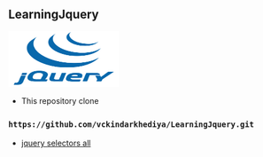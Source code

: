 ## LearningJquery

<code align=center><img src="https://github.com/devicons/devicon/blob/master/icons/jquery/jquery-plain-wordmark.svg" title="jquery" alt="jquery" width="200" height="100"/></code>

* This repository clone 
### `https://github.com/vckindarkhediya/LearningJquery.git` 

* [jquery selectors all](https://github.com/vckindarkhediya/LearningJquery/blob/j-query/Day-1-Learning/index.html)